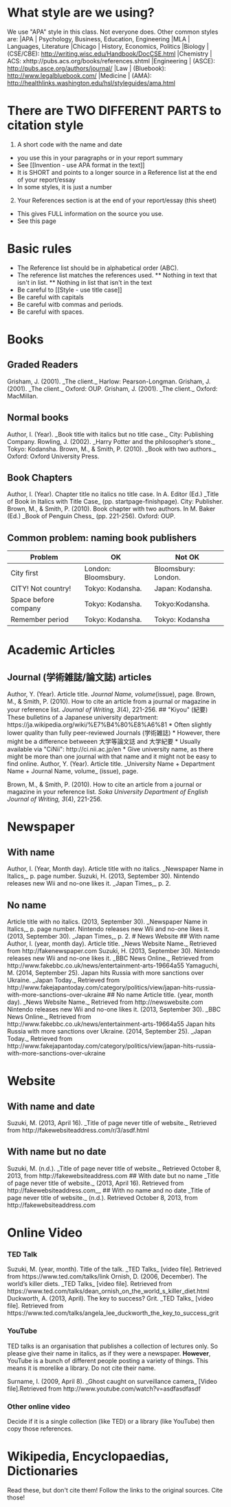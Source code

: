 # What style are we using?
We use "APA" style in this class. Not everyone does. Other common styles are:
|APA					| Psychology, Business, Education, Engineering
|MLA					| Languages, Literature
|Chicago				| History, Economics, Politics
|Biology 			| (CSE/CBE): http://writing.wisc.edu/Handbook/DocCSE.html
|Chemistry 			| ACS: xhttp://pubs.acs.org/books/references.shtml
|Engineering  		| (ASCE): http://pubs.asce.org/authors/journal/
|Law 				| (Bluebook): http://www.legalbluebook.com/
|Medicine 			| (AMA): http://healthlinks.washington.edu/hsl/styleguides/ama.html

# There are TWO DIFFERENT PARTS to citation style
1) A short code with the name and date
* you use this in your paragraphs or in your report summary
* See [[Invention - use APA format in the text]]
* It is SHORT and points to a longer source in a Reference list at the end of your report/essay
* In some styles, it is just a number
2) Your References section is at the end of your  report/essay (this sheet)
* This gives FULL information on the source you use.
* See this page

# Basic rules
* The Reference list should be in <red>alphabetical order (ABC).</red>
* The reference list matches the references used.
** Nothing in text that isn't in list.
** Nothing in list that isn't in the text
* Be careful to [[Style - use title case]]
* Be careful with capitals
* Be careful witb commas and periods. 
* Be careful with spaces. 


# Books
## Graded Readers
<ref>
Grisham, J. (2001). _The client._ Harlow: Pearson-Longman.
Grisham, J. (2001). _The client._ Oxford: OUP.
Grisham, J. (2001). _The client._ Oxford: MacMillan.
</ref>

## Normal books
<ref>
Author, I. (Year). _Book title with italics but no title case._ City: Publishing Company.
Rowling, J. (2002). _Harry Potter and the philosopher’s stone._ Tokyo: Kodansha.
Brown, M., & Smith, P. (2010). _Book with two authors._ Oxford: Oxford University Press.
</ref>

## Book Chapters
<ref>
Author, I. (Year). Chapter title no italics no title case. In A. Editor (Ed.) _Title of Book in Italics with Title Case_ (pp. startpage-finishpage). City: Publisher.
Brown, M., & Smith, P. (2010). Book chapter with two authors. In M. Baker (Ed.) _Book of Penguin Chess_ (pp. 221-256). Oxford: OUP.

 </ref>

## Common problem: naming book publishers
|Problem					|OK									|<red>Not OK</red>
|------------------------|-----------------------------------|---------------------
|City first				|London: Bloomsbury.				|Bloomsbury: London.
|CITY! Not country!		|Tokyo: Kodansha.					|Japan: Kodansha.
|Space before company	|Tokyo: Kodansha.					|Tokyo:Kodansha.
|Remember period 		|Tokyo: Kodansha.					|Tokyo: Kodansha

# Academic Articles
## Journal (学術雑誌/論文誌) articles
<ref>
Author, Y. (Year). Article title. <em>Journal Name, volume</em>(issue), page.
Brown, M., & Smith, P. (2010). How to cite an article from a journal or magazine in your reference list. <em>Journal of Writing, 3</em>(4), 221-256.
</ref>
## "Kiyou" (紀要)
These bulletins of a Japanese university department: https://ja.wikipedia.org/wiki/%E7%B4%80%E8%A6%81
* Often slightly lower quality than fully peer-reviewed Journals (学術雑誌)
* However, there might be a difference betweeen 大学等論文誌 and 大学紀要
* Usually available via "CiNii": http://ci.nii.ac.jp/en
* Give university name, as there might be more than one journal with that name and it might not be easy to find online.

<ref>
Author, Y. (Year). Article title. _University Name +  Department Name +  Journal Name, volume_ (issue), page.

Brown, M., & Smith, P. (2010). How to cite an article from a journal or magazine in your reference list. <em>Soka University Department of English Journal of Writing, 3</em>(4), 221-256.
</ref>
 


# Newspaper
## With name
<ref>
Author, I. (Year, Month day). Article title with no italics. _Newspaper Name in Italics,_ p. page number.
Suzuki, H. (2013, September 30). Nintendo releases new Wii and no-one likes it. _Japan Times,_ p. 2.
</ref>

## No name
<ref>
Article title with no italics. (2013, September 30). _Newspaper Name in Italics,_ p. page number.
Nintendo releases new Wii and no-one likes it. (2013, September 30). _Japan Times,_ p. 2.
</ref>
# News Website
## With name
<ref>
Author, I. (year, month day). Article title. _News Website Name._ Retrieved from http://fakenewspaper.com
Suzuki, H. (2013, September 30). Nintendo releases new Wii and no-one likes it. _BBC News Online._ Retrieved from http://www.fakebbc.co.uk/news/entertainment-arts-19664a55
Yamaguchi, M. (2014, September 25). Japan hits Russia with more sanctions over Ukraine. _Japan Today._ Retrieved from http://www.fakejapantoday.com/category/politics/view/japan-hits-russia-with-more-sanctions-over-ukraine
</ref>
## No name
<ref>
Article title. (year, month day). _News Website Name._ Retrieved from http://newswebsite.com
Nintendo releases new Wii and no-one likes it. (2013, September 30). _BBC News Online._ Retrieved from http://www.fakebbc.co.uk/news/entertainment-arts-19664a55
Japan hits Russia with more sanctions over Ukraine. (2014, September 25). _Japan Today._ Retrieved from http://www.fakejapantoday.com/category/politics/view/japan-hits-russia-with-more-sanctions-over-ukraine
</ref>

# Website
## With name and date
<ref>
Suzuki, M. (2013, April 16). _Title of page never title of website._ Retrieved from http://fakewebsiteaddress.com/r/3/asdf.html
</ref>

## With name but no date
<ref>
Suzuki, M. (n.d.). _Title of page never title of website._ Retrieved October 8, 2013, from http://fakewebsiteaddress.com
</ref>
## With date but no name
<ref>
_Title of page never title of website._ (2013, April 16). Retrieved from http://fakewebsiteaddress.com__
</ref>
## With no name and no date
<ref>
_Title of page never title of website._ (n.d.). Retrieved October 8, 2013, from http://fakewebsiteaddress.com
</ref>

# Online Video
### TED Talk
<ref>
Suzuki, M. (year, month). Title of the talk. _TED Talks_ [video file]. Retrieved from https://www.ted.com/talks/link
Ornish, D. (2006, December). The world’s killer diets. _TED Talks_ [video file]. Retrieved from https://www.ted.com/talks/dean_ornish_on_the_world_s_killer_diet.html
Duckworth, A. (2013, April). The key to success? Grit. _TED Talks_ [video file]. Retrieved from https://www.ted.com/talks/angela_lee_duckworth_the_key_to_success_grit
</ref>

### YouTube
TED talks is an organisation that publishes a collection of lectures only. So please give their name in italics, as if they were a newspaper. __However__, YouTube is a bunch of different people posting a variety of things. This means it is morelike a library. Do not cite their name.

<ref>
Surname, I. (2009, April 8). _Ghost caught on surveillance camera_ [Video file].Retrieved from http://www.youtube.com/watch?v=asdfasdfasdf
</ref>

### Other online video
Decide if it is a single collection (like TED) or a library (like YouTube) then copy those references.



# Wikipedia, Encyclopaedias, Dictionaries
Read these, but <red>don't cite them! </red>
Follow the links to the original sources. Cite those!

